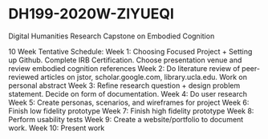 # DH199-2020W-ZIYUEQI
Digital Humanities Research Capstone on Embodied Cognition 

10 Week Tentative Schedule: 
Week 1: Choosing Focused Project + Setting up Github. Complete IRB Certification. Choose presentation venue and review embodied cognition references 
Week 2: Do literature review of peer-reviewed articles on jstor, scholar.google.com, library.ucla.edu. Work on personal abstract
Week 3: Refine research question + design problem statement. Decide on form of documentation. 
Week 4: Do user research
Week 5: Create personas, scenarios, and wireframes for project
Week 6: Finish low fidelity prototype
Week 7: Finish high fidelity prototype
Week 8: Perform usability tests
Week 9: Create a website/portfolio to document work. 
Week 10: Present work 
